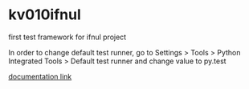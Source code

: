 # kv010ifnul

first test framework for ifnul project

In order to change default test runner, go to Settings > Tools > Python Integrated Tools > Default test runner and change value to py.test

[documentation link](https://drive.google.com/file/d/0B-eCYJHMa12ebE1nMnAxTXF1M3c/view?usp=sharing) 
